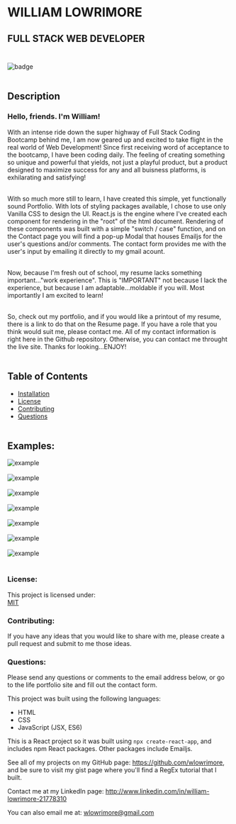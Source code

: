 # WILLIAM LOWRIMORE

## FULL STACK WEB DEVELOPER<br><br>

![badge](https://img.shields.io/badge/license-MIT-teal)<br /><br>

## Description

### Hello, friends. I'm William!

With an intense ride down the super highway of Full Stack Coding Bootcamp behind me, I am now geared up and excited to take flight in the real world of Web Development! Since first receiving word of acceptance to the bootcamp, I have been coding daily. The feeling of creating something so unique and powerful that yields, not just a playful product, but a product designed to maximize success for any and all buisness platforms, is exhilarating and satisfying!<br><br>

With so much more still to learn, I have created this simple, yet functionally sound Portfolio. With lots of styling packages available, I chose to use only Vanilla CSS to design the UI. React.js is the engine where I've created each component for rendering in the "root" of the html document. Rendering of these components was built with a simple "switch / case" function, and on the Contact page you will find a pop-up Modal that houses Emailjs for the user's questions and/or comments. The contact form provides me with the user's input by emailing it directly to my gmail acount.<br><br>

Now, because I'm fresh out of school, my resume lacks something important..."work experience". This is "IMPORTANT" not because I lack the experience, but because I am adaptable...moldable if you will. Most importantly I am excited to learn!<br><br>

So, check out my portfolio, and if you would like a printout of my resume, there is a link to do that on the Resume page. If you have a role that you think would suit me, please contact me. All of my contact information is right here in the Github repository. Otherwise, you can contact me throught the live site. Thanks for looking...ENJOY!<br><br>

## Table of Contents

- [Installation](#installation)
- [License](#license)
- [Contributing](#contributing)
- [Questions](#questions)<br><br>

## Examples:

<img src="src\images\home.jpg" alt="example" /><br><br>
<img src="src\images\about.jpg" alt="example" /><br><br>
<img src="src\images\projects.jpg" alt="example" /><br><br>
<img src="src\images\contact.jpg" alt="example" /><br><br>
<img src="src\images\contact_modal.jpg" alt="example" /><br><br>
<img src="src\images\resume.jpg" alt="example" /><br><br>
<img src="src\images\mobile.jpg" alt="example" /><br><br>

### License:

This project is licensed under:<br />
<a href="https//MIT.com" target="_blank" rel="noreferrer noopener">MIT</a>

### Contributing:

If you have any ideas that you would like to share with me, please create a pull request and submit to me those ideas.

### Questions:

Please send any questions or comments to the email address below, or go to the life portfolio site and fill out the contact form.<br />

This project was built using the following languages:<br />

- HTML<br>
- CSS<br>
- JavaScript (JSX, ES6)<br>

This is a React project so it was built using `npx create-react-app`, and includes npm React packages. Other packages include Emailjs.

See all of my projects on my GitHub page: https://github.com/wlowrimore, and be sure to visit my gist page where you'll find a RegEx tutorial that I built.

Contact me at my LinkedIn page: http://www.linkedin.com/in/william-lowrimore-21778310

You can also email me at: wlowrimore@gmail.com
